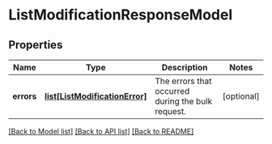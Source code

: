 # ListModificationResponseModel

## Properties
Name | Type | Description | Notes
------------ | ------------- | ------------- | -------------
**errors** | [**list[ListModificationError]**](ListModificationError.md) | The errors that occurred during the bulk request. | [optional] 

[[Back to Model list]](../README.md#documentation-for-models) [[Back to API list]](../README.md#documentation-for-api-endpoints) [[Back to README]](../README.md)


